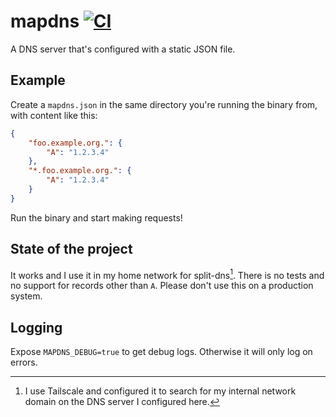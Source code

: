 # mapdns [![CI](https://github.com/bahlo/mapdns/actions/workflows/ci.yml/badge.svg)](https://github.com/bahlo/mapdns/actions/workflows/ci.yml)

A DNS server that's configured with a static JSON file.

## Example
Create a `mapdns.json` in the same directory you're running the binary from, with content like this:
```json
{
	"foo.example.org.": {
		"A": "1.2.3.4"
	},
	"*.foo.example.org.": {
		"A": "1.2.3.4"
	}
}
```

Run the binary and start making requests!

## State of the project

It works and I use it in my home network for split-dns[^1]. There is no tests and 
no support for records other than `A`. Please don't use this on a production 
system.

## Logging
Expose `MAPDNS_DEBUG=true` to get debug logs. Otherwise it will only log on 
errors. 

[^1]: I use Tailscale and configured it to search for my internal network domain
on the DNS server I configured here.